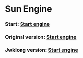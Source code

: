 # Sun Engine
### Start: [Start engine](https://ofuldev.github.io/sun-engine)
### Original version: [Start engine](https://veprogames.github.io/omega-layers)
### Jwklong version: [Start engine](https://jwklong.github.io/omega-engine)
